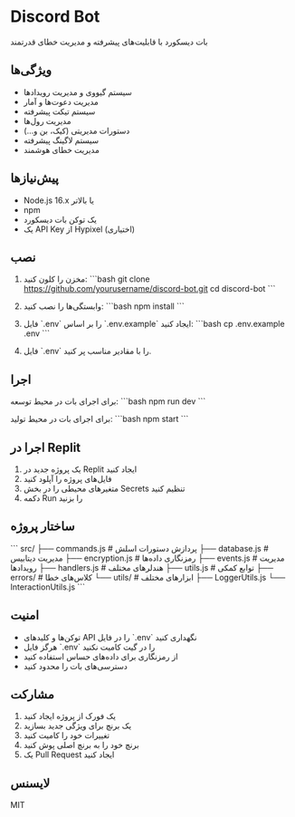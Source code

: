 # Discord Bot

بات دیسکورد با قابلیت‌های پیشرفته و مدیریت خطای قدرتمند

## ویژگی‌ها

- سیستم گیووی و مدیریت رویدادها
- مدیریت دعوت‌ها و آمار
- سیستم تیکت پیشرفته
- مدیریت رول‌ها
- دستورات مدیریتی (کیک، بن و...)
- سیستم لاگینگ پیشرفته
- مدیریت خطای هوشمند

## پیش‌نیازها

- Node.js 16.x یا بالاتر
- npm
- یک توکن بات دیسکورد
- یک API Key از Hypixel (اختیاری)

## نصب

1. مخزن را کلون کنید:
\`\`\`bash
git clone https://github.com/yourusername/discord-bot.git
cd discord-bot
\`\`\`

2. وابستگی‌ها را نصب کنید:
\`\`\`bash
npm install
\`\`\`

3. فایل \`.env\` را بر اساس \`.env.example\` ایجاد کنید:
\`\`\`bash
cp .env.example .env
\`\`\`

4. فایل \`.env\` را با مقادیر مناسب پر کنید.

## اجرا

برای اجرای بات در محیط توسعه:
\`\`\`bash
npm run dev
\`\`\`

برای اجرای بات در محیط تولید:
\`\`\`bash
npm start
\`\`\`

## اجرا در Replit

1. یک پروژه جدید در Replit ایجاد کنید
2. فایل‌های پروژه را آپلود کنید
3. متغیرهای محیطی را در بخش Secrets تنظیم کنید
4. دکمه Run را بزنید

## ساختار پروژه

\`\`\`
src/
├── commands.js      # پردازش دستورات اسلش
├── database.js      # مدیریت دیتابیس
├── encryption.js    # رمزنگاری داده‌ها
├── events.js        # مدیریت رویدادها
├── handlers.js      # هندلرهای مختلف
├── utils.js         # توابع کمکی
├── errors/          # کلاس‌های خطا
└── utils/           # ابزارهای مختلف
    ├── LoggerUtils.js
    └── InteractionUtils.js
\`\`\`

## امنیت

- توکن‌ها و کلیدهای API را در فایل \`.env\` نگهداری کنید
- هرگز فایل \`.env\` را در گیت کامیت نکنید
- از رمزنگاری برای داده‌های حساس استفاده کنید
- دسترسی‌های بات را محدود کنید

## مشارکت

1. یک فورک از پروژه ایجاد کنید
2. یک برنچ برای ویژگی جدید بسازید
3. تغییرات خود را کامیت کنید
4. برنچ خود را به برنچ اصلی پوش کنید
5. یک Pull Request ایجاد کنید

## لایسنس

MIT